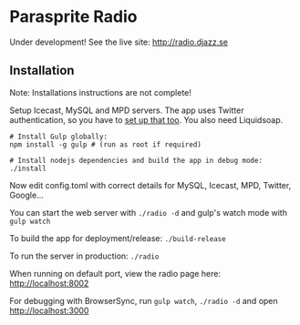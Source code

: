Parasprite Radio
===

Under development! See the live site: http://radio.djazz.se

Installation
---

Note: Installations instructions are not complete!

Setup Icecast, MySQL and MPD servers. The app uses Twitter authentication, so you have to [set up that too](https://apps.twitter.com/). You also need Liquidsoap.

```
# Install Gulp globally:
npm install -g gulp # (run as root if required)

# Install nodejs dependencies and build the app in debug mode:
./install
```

Now edit config.toml with correct details for MySQL, Icecast, MPD, Twitter, Google...

You can start the web server with `./radio -d` and gulp's watch mode with `gulp watch`

To build the app for deployment/release: `./build-release`

To run the server in production: `./radio`

When running on default port, view the radio page here: [http://localhost:8002](http://localhost:8002)

For debugging with BrowserSync, run `gulp watch`, `./radio -d` and open [http://localhost:3000](http://localhost:3000)
